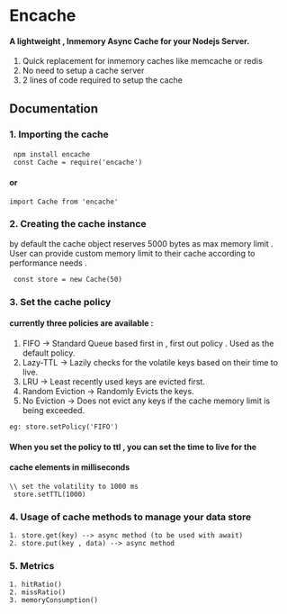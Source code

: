 # Encache
#### A lightweight , Inmemory Async Cache for your Nodejs Server. <br/>
1. Quick replacement for inmemory caches like memcache or redis
2. No need to setup a cache server 
3. 2 lines of code required to setup the cache 

## Documentation 
### 
### 1. Importing the cache 
####
``` npm install encache```  
``` const Cache = require('encache')```
#### or
``` import Cache from 'encache' ```

### 2. Creating the cache instance 
by default the cache object reserves 5000 bytes as max memory limit .    
User can provide custom memory limit to their cache according to performance needs .  

``` const store = new Cache(50)```

### 3. Set the cache policy 
#### currently three policies are available :
1. FIFO -> Standard Queue based first in , first out policy . Used as the default policy. 
2. Lazy-TTL -> Lazily checks for the volatile keys based on their time to live.
3. LRU -> Least recently used keys are evicted first.
4. Random Eviction -> Randomly Evicts the keys.
5. No Eviction -> Does not evict any keys if the cache memory limit is being exceeded.
 
```eg: store.setPolicy('FIFO')```
#### When you set the policy to ttl , you can set the time to live for the 
#### cache elements in milliseconds 
```\\ set the volatility to 1000 ms ```  
``` store.setTTL(1000)```

### 4. Usage of cache methods to manage your data store 
```1. store.get(key) --> async method (to be used with await)```  
```2. store.put(key , data) --> async method```

### 5. Metrics 
```1. hitRatio()```  
```2. missRatio()```  
```3. memoryConsumption()```





